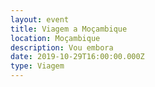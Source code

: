 ```yaml
---
layout: event
title: Viagem a Moçambique
location: Moçambique
description: Vou embora
date: 2019-10-29T16:00:00.000Z
type: Viagem
---
```


